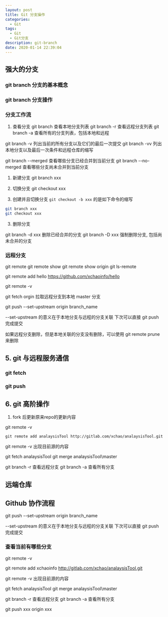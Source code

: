 ```yaml
---
layout: post
title: Git 分支操作
categories:
  - Git
tags:
  - Git
  - Git分支
description: git-branch
date: 2020-01-14 22:39:04
---
```

## 强大的分支

### git branch 分支的基本概念

### git branch 分支操作

### 分支工作流

1. 查看分支
git branch 查看本地分支列表
git branch -r 查看远程分支列表
git branch -a 查看所有的分支列表，包括本地和远程

git branch -v 列出当前的所有分支以及它们的最后一次提交
git branch -vv 列出本地分支以及最后一次条件和远程仓库的缩写

git branch --merged 查看哪些分支已经合并到当前分支
git branch --no-merged 查看哪些分支尚未合并到当前分支

1. 新建分支
git branch xxx

2. 切换分支
git checkout xxx

3. 创建并且切换分支
`git checkout -b xxx` 的是如下命令的缩写

```bash
git branch xxx
git checkout xxx
```

3. 删除分支

git branch -d xxx 删除已经合并的分支
git branch -D xxx 强制删除分支, 包括尚未合并的分支

### 远程分支

git remote
git remote show
git remote show origin
git ls-remote 

git remote add hello https://github.com/xchaoinfo/hello

git remote -v


git fetch orgin 拉取远程分支到本地 master 分支

git push --set-upstream origin branch_name

--set-upstream 的意义在于本地分支与远程的分支关联
下次可以直接 git push 完成提交

如果远程分支删除，但是本地关联的分支没有删除，可以使用 git remote prune 来删除


## 5. git 与远程服务通信
### git fetch
### git push
## 6. git 高阶操作
1. fork 后更新原来repo的更新内容

git remote -v

`git remote add analaysisTool http://gitlab.com/xchao/analaysisTool.git`

git remote -v
出现目前源的内容

git fetch analaysisTool
git merge analaysisTool\master


git branch -r 查看远程分支
git branch -a 查看所有分支


## 远端仓库
## Github 协作流程


git push --set-upstream origin branch_name

--set-upstream 的意义在于本地分支与远程的分支关联
下次可以直接 git push 完成提交
### 查看当前有哪些分支
git remote -v

git remote add xchaoinfo http://gitlab.com/xchao/analaysisTool.git

git remote -v
出现目前源的内容

git fetch analaysisTool
git merge analaysisTool\master


git branch -r 查看远程分支
git branch -a 查看所有分支


git push xxx origin xxx